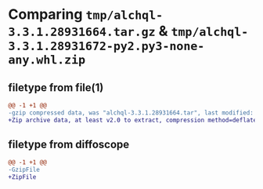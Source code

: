 # Comparing `tmp/alchql-3.3.1.28931664.tar.gz` & `tmp/alchql-3.3.1.28931672-py2.py3-none-any.whl.zip`

## filetype from file(1)

```diff
@@ -1 +1 @@
-gzip compressed data, was "alchql-3.3.1.28931664.tar", last modified: Tue Jul 18 18:11:25 2023, max compression
+Zip archive data, at least v2.0 to extract, compression method=deflate
```

## filetype from diffoscope

```diff
@@ -1 +1 @@
-GzipFile
+ZipFile
```

